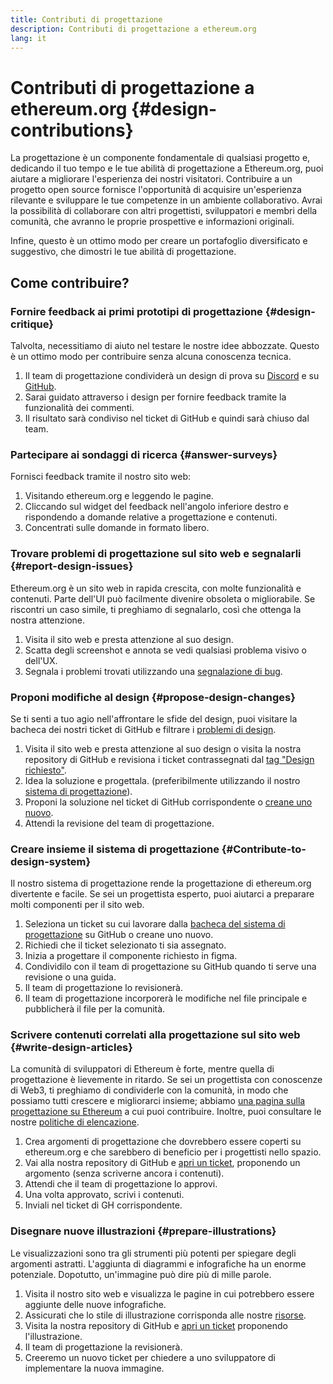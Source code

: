```yaml
---
title: Contributi di progettazione
description: Contributi di progettazione a ethereum.org
lang: it
---
```


# Contributi di progettazione a ethereum.org \{#design-contributions}

La progettazione è un componente fondamentale di qualsiasi progetto e, dedicando il tuo tempo e le tue abilità di progettazione a Ethereum.org, puoi aiutare a migliorare l'esperienza dei nostri visitatori. Contribuire a un progetto open source fornisce l'opportunità di acquisire un'esperienza rilevante e sviluppare le tue competenze in un ambiente collaborativo. Avrai la possibilità di collaborare con altri progettisti, sviluppatori e membri della comunità, che avranno le proprie prospettive e informazioni originali.

Infine, questo è un ottimo modo per creare un portafoglio diversificato e suggestivo, che dimostri le tue abilità di progettazione.

## Come contribuire?

### <Emoji text=":one:" size={1} /> Fornire feedback ai primi prototipi di progettazione \{#design-critique}

Talvolta, necessitiamo di aiuto nel testare le nostre idee abbozzate. Questo è un ottimo modo per contribuire senza alcuna conoscenza tecnica.

1. Il team di progettazione condividerà un design di prova su [Discord](https://discord.com/invite/CetY6Y4) e su [GitHub](https://github.com/ethereum/ethereum-org-website/labels/design%20required%20%F0%9F%8E%A8).
2. Sarai guidato attraverso i design per fornire feedback tramite la funzionalità dei commenti.
3. Il risultato sarà condiviso nel ticket di GitHub e quindi sarà chiuso dal team.

### <Emoji text=":two:" size={1} /> Partecipare ai sondaggi di ricerca \{#answer-surveys}

Fornisci feedback tramite il nostro sito web:

1. Visitando ethereum.org e leggendo le pagine.
2. Cliccando sul widget del feedback nell'angolo inferiore destro e rispondendo a domande relative a progettazione e contenuti.
3. Concentrati sulle domande in formato libero.

### <Emoji text=":three:" size={1} /> Trovare problemi di progettazione sul sito web e segnalarli \{#report-design-issues}

Ethereum.org è un sito web in rapida crescita, con molte funzionalità e contenuti. Parte dell'UI può facilmente divenire obsoleta o migliorabile. Se riscontri un caso simile, ti preghiamo di segnalarlo, così che ottenga la nostra attenzione.

1. Visita il sito web e presta attenzione al suo design.
2. Scatta degli screenshot e annota se vedi qualsiasi problema visivo o dell'UX.
3. Segnala i problemi trovati utilizzando una [segnalazione di bug](https://github.com/ethereum/ethereum-org-website/issues/new/choose).

### <Emoji text=":four:" size={1} /> Proponi modifiche al design \{#propose-design-changes}

Se ti senti a tuo agio nell'affrontare le sfide del design, puoi visitare la bacheca dei nostri ticket di GitHub e filtrare i [problemi di design](https://github.com/ethereum/ethereum-org-website/labels/design%20required%20%F0%9F%8E%A8).

1. Visita il sito web e presta attenzione al suo design o visita la nostra repository di GitHub e revisiona i ticket contrassegnati dal [tag "Design richiesto"](https://github.com/ethereum/ethereum-org-website/labels/design%20required%20%F0%9F%8E%A8).
2. Idea la soluzione e progettala. (preferibilmente utilizzando il nostro [sistema di progettazione](https://www.figma.com/community/file/1134414495420383395)).
3. Proponi la soluzione nel ticket di GitHub corrispondente o [creane uno nuovo](https://github.com/ethereum/ethereum-org-website/issues/new?assignees=&labels=feature+%3Asparkles%3A&template=feature_request.yaml&title=Feature+request).
4. Attendi la revisione del team di progettazione.

### <Emoji text=":five:" size={1} /> Creare insieme il sistema di progettazione \{#Contribute-to-design-system}

Il nostro sistema di progettazione rende la progettazione di ethereum.org divertente e facile. Se sei un progettista esperto, puoi aiutarci a preparare molti componenti per il sito web.

1. Seleziona un ticket su cui lavorare dalla [bacheca del sistema di progettazione](https://github.com/ethereum/ethereum-org-website/labels/design%20system) su GitHub o creane uno nuovo.
2. Richiedi che il ticket selezionato ti sia assegnato.
3. Inizia a progettare il componente richiesto in figma.
4. Condividilo con il team di progettazione su GitHub quando ti serve una revisione o una guida.
5. Il team di progettazione lo revisionerà.
6. Il team di progettazione incorporerà le modifiche nel file principale e pubblicherà il file per la comunità.

### <Emoji text=":six:" size={1} /> Scrivere contenuti correlati alla progettazione sul sito web \{#write-design-articles}

La comunità di sviluppatori di Ethereum è forte, mentre quella di progettazione è lievemente in ritardo. Se sei un progettista con conoscenze di Web3, ti preghiamo di condividerle con la comunità, in modo che possiamo tutti crescere e migliorarci insieme; abbiamo [una pagina sulla progettazione su Ethereum](/developers/docs/design-and-ux/) a cui puoi contribuire. Inoltre, puoi consultare le nostre [politiche di elencazione](/contributing/design/adding-design-resources).

1. Crea argomenti di progettazione che dovrebbero essere coperti su ethereum.org e che sarebbero di beneficio per i progettisti nello spazio.
2. Vai alla nostra repository di GitHub e [apri un ticket](https://github.com/ethereum/ethereum-org-website/issues/new), proponendo un argomento (senza scriverne ancora i contenuti).
3. Attendi che il team di progettazione lo approvi.
4. Una volta approvato, scrivi i contenuti.
5. Inviali nel ticket di GH corrispondente.

### <Emoji text=":seven:" size={1} /> Disegnare nuove illustrazioni \{#prepare-illustrations}

Le visualizzazioni sono tra gli strumenti più potenti per spiegare degli argomenti astratti. L'aggiunta di diagrammi e infografiche ha un enorme potenziale. Dopotutto, un'immagine può dire più di mille parole.

1. Visita il nostro sito web e visualizza le pagine in cui potrebbero essere aggiunte delle nuove infografiche.
2. Assicurati che lo stile di illustrazione corrisponda alle nostre [risorse](/assets/).
3. Visita la nostra repository di GitHub e [apri un ticket](https://github.com/ethereum/ethereum-org-website/issues/new) proponendo l'illustrazione.
4. Il team di progettazione la revisionerà.
5. Creeremo un nuovo ticket per chiedere a uno sviluppatore di implementare la nuova immagine.
